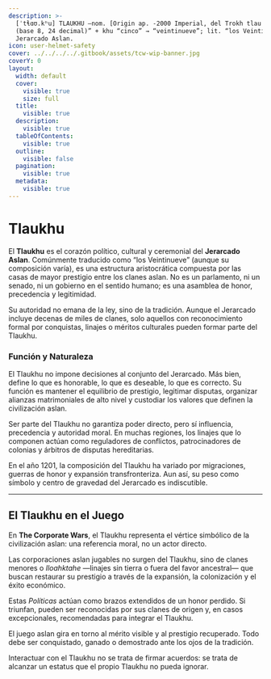```yaml
---
description: >-
  [ˈtɬɑʊ.kʰu] TLAUKHU –nom. [Origin ap. -2000 Imperial, del Trokh tlau “treinta
  (base 8, 24 decimal)” + khu “cinco” → “veintinueve”; lit. “los Veintinueve”].
  Jerarcado Aslan.
icon: user-helmet-safety
cover: ../../../../.gitbook/assets/tcw-wip-banner.jpg
coverY: 0
layout:
  width: default
  cover:
    visible: true
    size: full
  title:
    visible: true
  description:
    visible: true
  tableOfContents:
    visible: true
  outline:
    visible: false
  pagination:
    visible: true
  metadata:
    visible: true
---
```


# Tlaukhu

El **Tlaukhu** es el corazón político, cultural y ceremonial del **Jerarcado Aslan**. Comúnmente traducido como “los Veintinueve” (aunque su composición varía), es una estructura aristocrática compuesta por las casas de mayor prestigio entre los clanes aslan. No es un parlamento, ni un senado, ni un gobierno en el sentido humano; es una asamblea de honor, precedencia y legitimidad.

Su autoridad no emana de la ley, sino de la tradición. Aunque el Jerarcado incluye decenas de miles de clanes, solo aquellos con reconocimiento formal por conquistas, linajes o méritos culturales pueden formar parte del Tlaukhu.

### Función y Naturaleza

El Tlaukhu no impone decisiones al conjunto del Jerarcado. Más bien, define lo que es honorable, lo que es deseable, lo que es correcto. Su función es mantener el equilibrio de prestigio, legitimar disputas, organizar alianzas matrimoniales de alto nivel y custodiar los valores que definen la civilización aslan.

Ser parte del Tlaukhu no garantiza poder directo, pero sí influencia, precedencia y autoridad moral. En muchas regiones, los linajes que lo componen actúan como reguladores de conflictos, patrocinadores de colonias y árbitros de disputas hereditarias.

En el año 1201, la composición del Tlaukhu ha variado por migraciones, guerras de honor y expansión transfronteriza. Aun así, su peso como símbolo y centro de gravedad del Jerarcado es indiscutible.

***

## El Tlaukhu en el Juego

En **The Corporate Wars**, el Tlaukhu representa el vértice simbólico de la civilización aslan: una referencia moral, no un actor directo.

Las corporaciones aslan jugables no surgen del Tlaukhu, sino de clanes menores o _Iloahktahe_ —linajes sin tierra o fuera del favor ancestral— que buscan restaurar su prestigio a través de la expansión, la colonización y el éxito económico.

Estas _Políticas_ actúan como brazos extendidos de un honor perdido. Si triunfan, pueden ser reconocidas por sus clanes de origen y, en casos excepcionales, recomendadas para integrar el Tlaukhu.

El juego aslan gira en torno al mérito visible y al prestigio recuperado. Todo debe ser conquistado, ganado o demostrado ante los ojos de la tradición.

Interactuar con el Tlaukhu no se trata de firmar acuerdos: se trata de alcanzar un estatus que el propio Tlaukhu no pueda ignorar.
